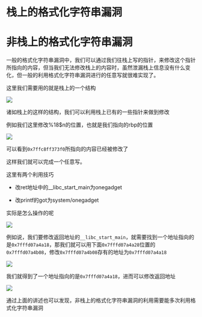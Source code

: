 # 栈上的格式化字符串漏洞

# 非栈上的格式化字符串漏洞
一般的格式化字符串漏洞中，我们可以通过我们往栈上写的指针，来修改这个指针所指向的内容，但当我们无法修改栈上的内容时，虽然泄漏栈上信息没有什么变化，但一般的利用格式化字符串漏洞进行的任意写就很难实现了。

这里我们需要用的就是栈上的一个结构

![](https://hnusec-team.feishu.cn/space/api/box/stream/download/asynccode/?code=NWRkMzhlNzQ0ZTQ0MmIxZDhlYjk3NGIxMGIyMzFiMzFfdmxRNTliNFVkbWhRenhWTFFSTFBDMnhzaDg1NFhZUHNfVG9rZW46VWZYMWJ3ckg3b1ZsOTl4VVhBcmMzTHVMbkhlXzE3NDUxMzc2MzM6MTc0NTE0MTIzM19WNA)

诸如栈上的这样的结构，我们可以利用栈上已有的一些指针来做到修改

例如我们这里修改%18$n的位置，也就是我们指向的rbp的位置

![](https://hnusec-team.feishu.cn/space/api/box/stream/download/asynccode/?code=NWM2NDk3MTE5ZmMwMzE2ZjUyMTFiMDc0ZjhiYjlkMDZfemZ4UDNWNm96NldlMHpCcFZZWUJxdVZRbnNLckozdG1fVG9rZW46WHN6Q2JsNlhob1MySlZ4M2lkUGN5Q0F0bjVmXzE3NDUxMzc2MzM6MTc0NTE0MTIzM19WNA)

可以看到`0x7ffc8ff373f0`所指向的内容已经被修改了

这样我们就可以完成一个任意写。

这里有两个利用技巧

- 改ret地址中的__libc_start_main为onegadget
    
- 改printf的got为system/onegadget
    

  

实际是怎么操作的呢

![](https://hnusec-team.feishu.cn/space/api/box/stream/download/asynccode/?code=NWMxMmIxMTY2ODY3MzlhMGQyODgxZWFhNWQ3ZTQ2NTJfTUg0c0VtRkgxOVpwTFkwVWhKMUhYZ3d6OUlwVzgzMDBfVG9rZW46VFJzeGJzNXFxb2ZqOG54ZGdzT2NlenBwbmlnXzE3NDUxMzc2MzM6MTc0NTE0MTIzM19WNA)

例如说，我们要修改返回地址的`__libc_start_main`，就需要找到一个地址指向的是`0x7fffd07a4a18`，那我们就可以用下面`0x7fffd07a4a28`位置的`0x7fffd07a4b08`，修改`0x7fffd07a4b08`存有的地址为`0x7fffd07a4a18`

![](https://hnusec-team.feishu.cn/space/api/box/stream/download/asynccode/?code=MTZhNjJkYjgxYjdmOTE1OGMwYzEwMjlmZTRmNGY3NDBfMEFYUVRKV0Y4N3V4RG5FcGx2VUdnclk5M25POTJJVmdfVG9rZW46SkpMM2J2ZjNxb0VlVFh4ZTRoRmNzaW9PbkVkXzE3NDUxMzc2MzM6MTc0NTE0MTIzM19WNA)

我们就得到了一个地址指向的是`0x7fffd07a4a18`，进而可以修改返回地址

![](https://hnusec-team.feishu.cn/space/api/box/stream/download/asynccode/?code=ZmFhNGMyYmQyYmI0Nzg2ZjU5MTgwNjA2Yzk2OWQwN2RfVEljTUx6MEM3U1g0T0xsWWxlU1hmWFBUb1JpZ3ZpdUhfVG9rZW46RFJJNmJ6aXd4b3BxTWp4WDB1R2M1ckJzbkpiXzE3NDUxMzc2MzM6MTc0NTE0MTIzM19WNA)

通过上面的讲述也可以发现，非栈上的格式化字符串漏洞的利用需要能多次利用格式化字符串漏洞
